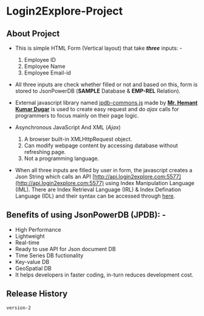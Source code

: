 # Login2Explore-Project

## About Project

- This is simple HTML Form (Vertical layout) that take _**three**_ inputs: -
    1. Employee ID
    2. Employee Name
    3. Employee Email-id

- All three inputs are check whether filled or not and based on this, form is stored to JsonPowerDB (**SAMPLE** Database & **EMP-REL** Relation).

- External javascript library named [jpdb-commons.js](https://login2explore.com/jpdb/resources/js/0.0.3/jpdb-commons.js) made by [**Mr. Hemant Kumar Dugar**](https://www.linkedin.com/in/hemantkumardugar/) is used to create easy request and do _ajax_ calls for programmers to focus mainly on their page logic.

- Asynchronous JavaScript And XML (_Ajax_)
    1. A browser built-in XMLHttpRequest object.
    2. Can modify webpage content by accessing database without refreshing page.
    3. Not a programming language.

- When all three inputs are filled by user in form, the javascript creates a Json String which calls an API [http://api.login2explore.com:5577](http://api.login2explore.com:5577) using Index Manipulation Language (IML). There are Index Retrieval Language (IRL) & Index Defination Language (IDL) and their syntax can be accessed through [here](https://login2explore.com/jpdb/docs.html).

## Benefits of using JsonPowerDB (JPDB): -

- High Performance
- Lightweight
- Real-time
- Ready to use API for Json document DB
- Time Series DB fuctionality
- Key-value DB
- GeoSpatial DB
- It helps developers in faster coding, in-turn reduces development cost.

## Release History

```
version-2
```
